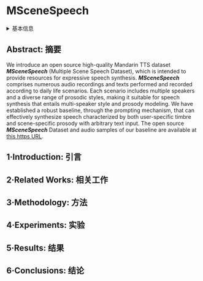 # MSceneSpeech

<details>
<summary>基本信息</summary>

- 标题: "MSceneSpeech: A Multi-Scene Speech Dataset For Expressive Speech Synthesis"
- 作者:
  - 01 Qian Yang
  - 02 Jialong Zuo
  - 03 Zhe Su
  - 04 Ziyue Jiang
  - 05 Mingze Li
  - 06 Zhou Zhao (赵洲)
  - 07 Feiyang Chen
  - 08 Zhefeng Wang
  - 09 Baoxing Huai
- 链接:
  - [ArXiv](https://arxiv.org/abs/2407.14006)
  - [Publication](https://doi.org/10.21437/Interspeech.2024-266)
  - [Github]
  - [Demo](https://speechai-demo.github.io/MSceneSpeech/)
  - [Drive](https://drive.google.com/drive/folders/12DSuH8ynBc82RYYHQZmMmp7q6O1xSVh5?usp=sharing)
- 文件:
  - [ArXiv](_PDF/2407.14006v1__MSceneSpeech__A_Multi-Scene_Speech_Dataset_for_Expressive_Speech_Synthesis.pdf)
  - [Publication](_PDF/2407.14006p0__MSceneSpeech__InterSpeech2024.pdf)

</details>

## Abstract: 摘要

We introduce an open source high-quality Mandarin TTS dataset ***MSceneSpeech*** (Multiple Scene Speech Dataset), which is intended to provide resources for expressive speech synthesis.
***MSceneSpeech*** comprises numerous audio recordings and texts performed and recorded according to daily life scenarios.
Each scenario includes multiple speakers and a diverse range of prosodic styles, making it suitable for speech synthesis that entails multi-speaker style and prosody modeling.
We have established a robust baseline, through the prompting mechanism, that can effectively synthesize speech characterized by both user-specific timbre and scene-specific prosody with arbitrary text input.
The open source ***MSceneSpeech*** Dataset and audio samples of our baseline are available at [this https URL](https://speechai-demo.github.io/MSceneSpeech/).

## 1·Introduction: 引言

## 2·Related Works: 相关工作

## 3·Methodology: 方法

## 4·Experiments: 实验

## 5·Results: 结果

## 6·Conclusions: 结论